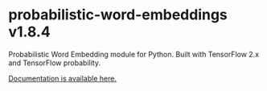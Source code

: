 # probabilistic-word-embeddings v1.8.4

Probabilistic Word Embedding module for Python. Built with TensorFlow 2.x and TensorFlow probability.

[Documentation is available here.](https://ninpnin.github.io/probabilistic-word-embeddings/)